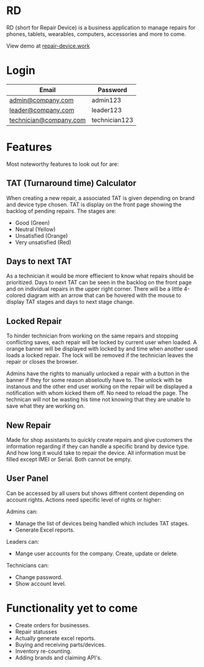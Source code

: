 # RD
RD (short for Repair Device) is a business application to manage repairs for phones, tablets, wearables, computers, accessories and more to come.

View demo at [repair-device.work](https://repair-device.work/)

# Login

| Email                  | Password       |
| ---------------------- | -------------- |
| admin@company.com      | admin123       |
| leader@company.com     | leader123      |
| technician@company.com | technician123  |

# Features
Most noteworthy features to look out for are:

## TAT (Turnaround time) Calculator
When creating a new repair, a associated TAT is given depending on brand and device type chosen. TAT is display on the front page showing the backlog of pending repairs. The stages are:
* Good (Green)
* Neutral (Yellow)
* Unsatisfied (Orange)
* Very unsatisfied (Red)

## Days to next TAT
As a technician it would be more effiecient to know what repairs should be prioritized. Days to next TAT can be seen in the backlog on the front page and on individual repairs in the upper right corner. There will be a little 4-colored diagram with an arrow that can be hovered with the mouse to display TAT stages and days to next stage change. 

## Locked Repair
To hinder technician from working on the same repairs and stopping conflicting saves, each repair will be locked by current user when loaded. A orange banner will be displayed with locked by and time when another used loads a locked repair. The lock will be removed if the technician leaves the repair or closes the browser. 

Admins have the rights to manually unlocked a repair with a button in the banner if they for some reason abseloutly have to. The unlock with be instanous and the other end user working on the repair will be displayed a notification with whom kicked them off. No need to reload the page. The technican will not be wasting his time not knowing that they are unable to save what they are working on.

## New Repair
Made for shop assistants to quickly create repairs and give customers the information regarding if they can handle a specific brand by device type. And how long it would take to repair the device. All information must be filled except IMEI or Serial. Both cannot be empty.

## User Panel
Can be accessed by all users but shows diffrent content depending on account rights. Actions need specific level of rights or higher:

Admins can:
* Manage the list of devices being handled which includes TAT stages.
* Generate Excel reports.

Leaders can:
* Mange user accounts for the company. Create, update or delete.

Technicians can: 
* Change password.
* Show account level.

# Functionality yet to come
* Create orders for businesses.
* Repair statusses
* Actually generate excel reports.
* Buying and receiving parts/devices.
* Inventory re-counting.
* Adding brands and claiming API's.

